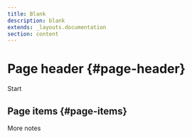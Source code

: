 ```yaml
---
title: Blank
description: blank
extends: _layouts.documentation
section: content
---
```


# Page header {#page-header}

Start

## Page items {#page-items}

More notes 
